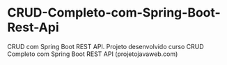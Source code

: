 # CRUD-Completo-com-Spring-Boot-Rest-Api
CRUD com Spring Boot REST API.
Projeto desenvolvido curso CRUD Completo com Spring Boot REST API (projetojavaweb.com)

